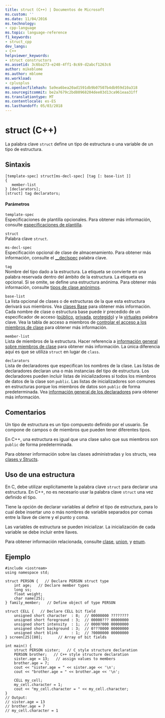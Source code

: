 ```yaml
---
title: struct (C++) | Documentos de Microsoft
ms.custom: ''
ms.date: 11/04/2016
ms.technology:
- cpp-language
ms.topic: language-reference
f1_keywords:
- struct_cpp
dev_langs:
- C++
helpviewer_keywords:
- struct constructors
ms.assetid: 3c6ba273-e248-4ff1-8c69-d2abcf1263c6
author: mikeblome
ms.author: mblome
ms.workload:
- cplusplus
ms.openlocfilehash: 5a9ea6bea20ad1591db9b07507b4db959d10a318
ms.sourcegitcommit: be2a7679c2bd80968204dee03d13ca961eaa31ff
ms.translationtype: MT
ms.contentlocale: es-ES
ms.lasthandoff: 05/03/2018
---
```

# <a name="struct-c"></a>struct (C++)
La palabra clave `struct` define un tipo de estructura o una variable de un tipo de estructura.  
  
## <a name="syntax"></a>Sintaxis  
  
```  
[template-spec] struct[ms-decl-spec] [tag [: base-list ]]  
{   
   member-list   
} [declarators];  
[struct] tag declarators;  
```  
  
#### <a name="parameters"></a>Parámetros  
 `template-spec`  
 Especificaciones de plantilla opcionales. Para obtener más información, consulte [especificaciones de plantilla](templates-cpp.md).  
  
 `struct`  
 Palabra clave `struct`.  
  
 `ms-decl-spec`  
 Especificación opcional de clase de almacenamiento. Para obtener más información, consulte el [__declspec](../cpp/declspec.md) palabra clave.  
  
 `tag`  
 Nombre del tipo dado a la estructura. La etiqueta se convierte en una palabra reservada dentro del ámbito de la estructura. La etiqueta es opcional. Si se omite, se define una estructura anónima. Para obtener más información, consulte [tipos de clase anónimos](../cpp/anonymous-class-types.md).  
  
 `base-list`  
 La lista opcional de clases o de estructuras de la que esta estructura derivará sus miembros. Vea [clases Base](../cpp/base-classes.md) para obtener más información. Cada nombre de clase o estructura base puede ir precedido de un especificador de acceso ([público](../cpp/public-cpp.md), [privada](../cpp/private-cpp.md), [protegido](../cpp/protected-cpp.md)) y la [virtuales](../cpp/virtual-cpp.md) palabra clave. Vea la tabla de acceso a miembros de [controlar el acceso a los miembros de clase](member-access-control-cpp.md) para obtener más información.  
  
 `member-list`  
 Lista de miembros de la estructura. Hacer referencia a [información general sobre miembros de clase](../cpp/class-member-overview.md) para obtener más información. La única diferencia aquí es que se utiliza `struct` en lugar de `class`.  
  
 `declarators`  
 Lista de declaradores que especifican los nombres de la clase. Las listas de declaradores declaran una o más instancias del tipo de estructura. Los declaradores pueden incluir listas de inicializadores si todos los miembros de datos de la clase son `public`. Las listas de inicializadores son comunes en estructuras porque los miembros de datos son `public` de forma predeterminada.  Vea [información general de los declaradores](../cpp/overview-of-declarators.md) para obtener más información.  
  
## <a name="remarks"></a>Comentarios  
 Un tipo de estructura es un tipo compuesto definido por el usuario. Se compone de campos o de miembros que pueden tener diferentes tipos.  
  
 En C++, una estructura es igual que una clase salvo que sus miembros son `public` de forma predeterminada.  
  
 Para obtener información sobre las clases administradas y los structs, vea [clases y Structs](../windows/classes-and-structs-cpp-component-extensions.md).  
  
## <a name="using-a-structure"></a>Uso de una estructura  
 En C, debe utilizar explícitamente la palabra clave `struct` para declarar una estructura. En C++, no es necesario usar la palabra clave `struct` una vez definido el tipo.  
  
 Tiene la opción de declarar variables al definir el tipo de estructura, para lo cual debe insertar uno o más nombres de variable separados por comas entre la llave de cierre y el punto y coma.  
  
 Las variables de estructura se pueden inicializar. La inicialización de cada variable se debe incluir entre llaves.  
  
 Para obtener información relacionada, consulte [clase](../cpp/class-cpp.md), [union](../cpp/unions.md), y [enum](../cpp/enumerations-cpp.md).  
  
## <a name="example"></a>Ejemplo  
  
```  
#include <iostream>  
using namespace std;  
  
struct PERSON {   // Declare PERSON struct type  
    int age;   // Declare member types  
    long ss;  
    float weight;  
    char name[25];  
} family_member;   // Define object of type PERSON  
  
struct CELL {   // Declare CELL bit field  
    unsigned short character  : 8;  // 00000000 ????????  
    unsigned short foreground : 3;  // 00000??? 00000000  
    unsigned short intensity  : 1;  // 0000?000 00000000  
    unsigned short background : 3;  // 0???0000 00000000  
    unsigned short blink      : 1;  // ?0000000 00000000  
} screen[25][80];       // Array of bit fields   
  
int main() {  
    struct PERSON sister;   // C style structure declaration  
    PERSON brother;   // C++ style structure declaration  
    sister.age = 13;   // assign values to members  
    brother.age = 7;  
    cout << "sister.age = " << sister.age << '\n';  
    cout << "brother.age = " << brother.age << '\n';  
  
    CELL my_cell;  
    my_cell.character = 1;  
    cout << "my_cell.character = " << my_cell.character;  
}  
// Output:  
// sister.age = 13  
// brother.age = 7  
// my_cell.character = 1  
```  
  
